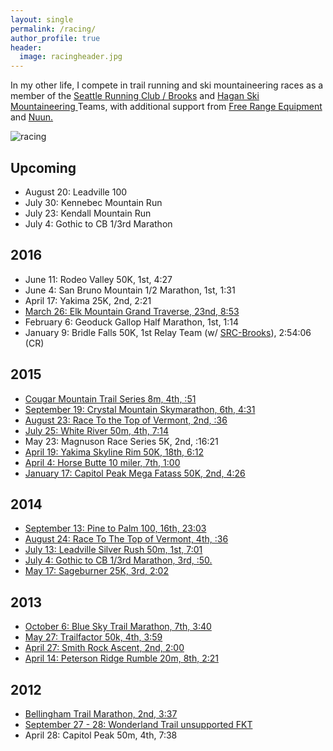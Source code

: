 ```yaml
---
layout: single
permalink: /racing/
author_profile: true
header: 
  image: racingheader.jpg
---
```


In my other life, I compete in trail running and ski mountaineering races as a member of the <a href="http://seattlerunningclub.org/wordpress/2016-srcbrooks-team/">Seattle Running Club / Brooks</a> and <a href="https://www.haganskimountaineering.com/"> Hagan Ski Mountaineering </a> Teams, with additional support from <a href="http://www.freerangeequipment.com"> Free Range Equipment </a> and <a href="https://nuun.com/"> Nuun. </a>

![racing](/images/racing.jpg)

## Upcoming
* August 20: Leadville 100
* July 30: Kennebec Mountain Run
* July 23: Kendall Mountain Run
* July 4: Gothic to CB 1/3rd Marathon 

## 2016
* June 11: Rodeo Valley 50K, 1st, 4:27
* June 4: San Bruno Mountain 1/2 Marathon, 1st, 1:31
* April 17: Yakima 25K, 2nd, 2:21
* <a href="https://beyondtheranges.wordpress.com/2016/04/14/2016-elk-mountain-grand-reverse-23rd/"> March 26: Elk Mountain Grand Traverse, 23nd, 8:53</a>
* February 6: Geoduck Gallop Half Marathon, 1st, 1:14
* January 9: Bridle Falls 50K, 1st Relay Team (w/ <a href="http://seattlerunningclub.org/wordpress/2016-srcbrooks-team/">SRC-Brooks</a>), 2:54:06 (CR)

## 2015
* <a href="https://beyondtheranges.wordpress.com/2015/11/26/closing-out-the-running-season/"> Cougar Mountain Trail Series 8m, 4th, :51</a>
* <a href="https://beyondtheranges.wordpress.com/2015/11/26/closing-out-the-running-season/"> September 19: Crystal Mountain Skymarathon, 6th, 4:31</a>
* <a href="https://beyondtheranges.wordpress.com/2015/11/26/closing-out-the-running-season/"> August 23: Race To the Top of Vermont, 2nd, :36 </a>
* <a href="https://beyondtheranges.wordpress.com/2015/08/14/white-river-50-4th-714/"> July 25: White River 50m, 4th, 7:14</a>
* May 23: Magnuson Race Series 5K, 2nd, :16:21
* <a href="https://beyondtheranges.wordpress.com/2015/04/26/yakima-50k-mt-adams-double/">April 19: Yakima Skyline Rim 50K, 18th, 6:12</a>
* <a href="https://beyondtheranges.wordpress.com/2015/04/26/yakima-50k-mt-adams-double/">April 4: Horse Butte 10 miler, 7th, 1:00</a>
* <a href="https://beyondtheranges.wordpress.com/2015/01/27/yakima-and-umtanum-creek-canyon/">January 17: Capitol Peak Mega Fatass 50K, 2nd, 4:26</a>

## 2014
* <a href="http://beyondtheranges.wordpress.com/2014/09/20/pine-to-palm-100/">September 13: Pine to Palm 100, 16th, 23:03</a>
* <a href="http://beyondtheranges.wordpress.com/2014/09/08/august-come-and-gone/">August 24: Race To The Top of Vermont, 4th, :36</a>
* <a href="http://beyondtheranges.wordpress.com/2014/07/31/leadville-silver-rush-50/">July 13: Leadville Silver Rush 50m, 1st, 7:01</a>
* <a href="http://beyondtheranges.wordpress.com/2014/07/08/running-back-in-the-butte/">July 4: Gothic to CB 1/3rd Marathon, 3rd, :50.</a>
* <a href="http://beyondtheranges.wordpress.com/2014/05/19/2014-sageburner-25k/">May 17: Sageburner 25K, 3rd, 2:02</a>

## 2013
* <a href="http://beyondtheranges.wordpress.com/2013/10/15/shoulder-season/">October 6: Blue Sky Trail Marathon, 7th, 3:40</a>
* <a href="http://beyondtheranges.wordpress.com/2013/06/25/recent-racing/">May 27: Trailfactor 50k, 4th, 3:59</a>
* <a href="http://beyondtheranges.wordpress.com/2013/06/25/recent-racing/">April 27: Smith Rock Ascent, 2nd, 2:00</a>
* <a href="http://beyondtheranges.wordpress.com/2013/04/25/peterson-ridge-rumble-20-8th-221-1800/">April 14: Peterson Ridge Rumble 20m, 8th, 2:21</a>

## 2012
* <a href="http://beyondtheranges.wordpress.com/2012/11/17/bellingham-trail-marathon-2nd-337-5000/">Bellingham Trail Marathon, 2nd, 3:37</a>
* <a href="http://beyondtheranges.wordpress.com/2012/10/01/wonderland-trail-fkt-927-928/">September 27 - 28: Wonderland Trail unsupported FKT</a>
* April 28: Capitol Peak 50m, 4th, 7:38